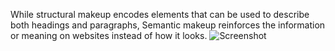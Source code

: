 While structural makeup encodes elements that can be used to describe both headings and paragraphs, Semantic makeup
reinforces the information or meaning on websites instead of how it looks.
![Screenshot](./images/Screenshot24.png)
